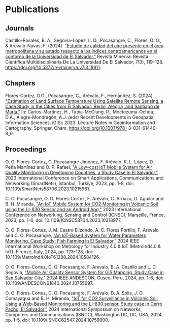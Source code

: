 # Publications

## Journals

Castillo-Rosales, B. A., Segovia-López, L. D., Pocasangre, C., Flores, O. O., &
Arevalo-Navas, F. (2024). ["Estudio de calidad del aire presente en el área metropolitana
y su estado respecto a los índices centroamericanos en el contorno de la Universidad de El Salvador."](https://www.researchgate.net/publication/384775832_Estudio_de_calidad_del_aire_presente_en_el_area_metropolitana_y_su_estado_respecto_a_los_indices_centroamericanos_en_el_contorno_de_la_Universidad_de_El_SalvadorStudy_of_air_quality_in_the_metropolita)
Revista Minerva: Revista Científica Multidisciplinaria De La Universidad
De El Salvador, 7(3), 119–128. https://doi.org/10.5377/revminerva.v7i3.18911.


## Chapters

Flores-Cortez, O.O., Pocasangre, C., Arévalo, F., Hernández, S. (2024). ["Estimation
of Land Surface Temperature Using Satellite Remote Sensing, a Case Study in the
Cities from El Salvador: Berlin, Alegría, and Santiago de María."](https://www.researchgate.net/publication/385633564_Estimation_of_Land_Surface_Temperature_Using_Satellite_Remote_Sensing_a_Case_Study_in_the_Cities_from_El_Salvador_Berlin_Alegria_and_Santiago_de_Maria) In: Carlos-Martinez,
H., Tapia-McClung, R., Moctezuma-Ochoa, D.A., Alegre-Mondragón, A.J. (eds)
Recent Developments in Geospatial Information Sciences. iGISc 2023. Lecture Notes
in Geoinformation and Cartography. Springer, Cham. https://doi.org/10.1007/978-
3-031-61440-8_6.


## Proceedings

O. O. Flores-Cortez, C. Pocasangre Jimenez, F. Arévalo, R. L. López, D. Peña
Martínez and O. P. Rafael, ["A Low-cost IoT Mobile System for Air Quality Monitoring
in Developing Countries, a Study Case in El Salvador,"](https://www.researchgate.net/publication/373316436_A_Low-cost_IoT_Mobile_System_for_Air_Quality_Monitoring_in_Developing_Countries_a_Study_Case_in_El_Salvador) 2023 International
Conference on Smart Applications, Communications and Networking (SmartNets),
Istanbul, Turkiye, 2023, pp. 1-8, doi: 10.1109/SmartNets58706.2023.10215961.

C. O. Pocasangre, O. O. Flores-Cortez, F. Arévalo, C. Arriaza, O. Aguilar and B.
H. Miranda, ["An IoT Mobile System for CO2 Monitoring in Volcanic Soil using the
LI-830 Sensor and an Android App,"](https://www.researchgate.net/publication/375787786_An_IoT_Mobile_System_for_CO_2_Monitoring_in_Volcanic_Soil_using_the_LI-830_Sensor_and_an_Android_App) 2023 International Conference on Networking,
Sensing and Control (ICNSC), Marseille, France, 2023, pp. 1-6, doi: 10.1109/ICNSC58704.2023.10318977.

O. O. Flores-Cortez, J. M. Castro Elizondo, A. C. Flores Portillo, F. Arévalo
and C. O. Pocasangre, ["An IoT-Based System for Water Parameters Monitoring.
Case Study: Fish Farming in El Salvador,"](https://www.researchgate.net/publication/382128143_An_IoT-Based_System_for_Water_Parameters_Monitoring_Case_Study_Fish_Farming_in_El_Salvador) 2024 IEEE International Workshop on
Metrology for Industry 4.0 & IoT (MetroInd4.0 & IoT), Firenze, Italy, 2024, pp.
123-128, doi: 10.1109/MetroInd4.0IoT61288.2024.10584126.

O. O. Flores-Cortez, C. O. Pocasangre, F. Arevalo, B. A. Castillo and L. D. Segovia,
["Mobile Air Quality Sensor System for GIS Mapping, Study Case in San Salvador](https://www.researchgate.net/publication/386120594_Mobile_Air_Quality_Sensor_System_for_GIS_Mapping_Study_Case_in_San_Salvador_City)
City," 2024 IEEE ANDESCON, Cusco, Peru, 2024, pp. 1-6, doi: 10.1109/ANDESCON61840.2024.10755697.

O. O. Flores-Cortez, C. O. Pocasangre, F. Arévalo, D. A. Solis, J. O. Comayagua
and B. H. Miranda, ["IoT for CO2 Surveillance in Volcanic Soil Using a Web-Based
Monitoring and the LI-830 sensor. Study case in Cerro Pacho, El Salvador,"](https://www.researchgate.net/publication/386168467_IoT_for_CO_2_Surveillance_in_Volcanic_Soil_Using_a_Web-Based_Monitoring_and_the_LI-830_sensor_Study_case_in_Cerro_Pacho_El_Salvador) 2024
International Symposium on Networks, Computers and Communications (ISNCC),
Washington DC, DC, USA, 2024, pp. 1-5, doi: 10.1109/ISNCC62547.2024.10759000.

